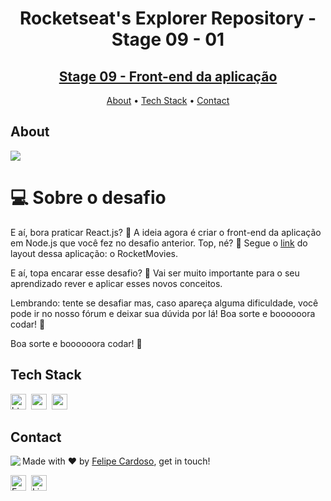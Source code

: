 <h1 align="center">
	Rocketseat's Explorer Repository - Stage 09 - 01
</h1>
<h2 align="center">
	<a href="https://rocket-seat-91axhc87y-fcms14.vercel.app/"> Stage 09 - Front-end da aplicação </a>
</h2>

<p align="center">
	<a href="#about">About</a> •
	<a href="#tech-stack">Tech Stack</a> •
	<a href="#contact">Contact</a> 
</p>

## About
<img src="https://www.rocketseat.com.br/_next/image?url=%2Fassets%2Flogos%2Frocketseat.svg&w=256&q=100">

# 💻 Sobre o desafio

E aí, bora praticar React.js? 💜
A ideia agora é criar o front-end da aplicação em Node.js que você fez no desafio anterior. 
Top, né? 👀
Segue o [link](https://www.figma.com/file/UObYagRzmvi5PY4HhmzEHM/RocketMovies/duplicate) do layout dessa aplicação: o RocketMovies.

E aí, topa encarar esse desafio? 💜
Vai ser muito importante para o seu aprendizado rever e aplicar esses novos conceitos. 

Lembrando: tente se desafiar mas, caso apareça alguma dificuldade, você pode ir no nosso fórum e deixar sua dúvida por lá! 
Boa sorte e boooooora codar! 🚀


Boa sorte e boooooora codar! **🚀**

## Tech Stack
<img src="https://img.shields.io/badge/Html5-05122A?style=flat&logo=html5" alt="html5 Badge" height="25">&nbsp;
<img src="https://img.shields.io/badge/Css3-05122A?style=flat&logo=css3" alt="css3 Badge" height="25">&nbsp;
<img src="https://img.shields.io/badge/React-05122A?style=flat&logo=react" alt="react Badge" height="25">&nbsp;

## Contact
<img align="left" src="https://avatars.githubusercontent.com/fcms14?size=100">

Made with ❤️ by [Felipe Cardoso](https://github.com/fcms14), get in touch!

<a href="mailto:fcms14@gmail.com" target="_blank"><img src="https://img.shields.io/badge/Email-D14836?style=flat&logo=gmail&logoColor=white" alt="Email Badge" height="25"></a>&nbsp;
<a href="https://www.linkedin.com/in/fcms14" target="_blank"><img src="https://img.shields.io/badge/Linkedin-0077B5?style=flat&logo=linkedin&logoColor=white" alt="LinkedIn Badge" height="25"></a>&nbsp;

<br clear="left"/>
